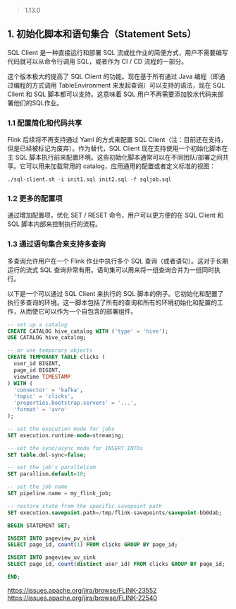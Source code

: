 

> 1.13.0

## 1. 初始化脚本和语句集合（Statement Sets）

SQL Client 是一种直接运行和部署 SQL 流或批作业的简便方式，用户不需要编写代码就可以从命令行调用 SQL，或者作为 CI / CD 流程的一部分。

这个版本极大的提高了 SQL Client 的功能。现在基于所有通过 Java 编程（即通过编程的方式调用 TableEnvironment 来发起查询）可以支持的语法，现在 SQL Client 和 SQL 脚本都可以支持。这意味着 SQL 用户不再需要添加胶水代码来部署他们的SQL作业。

### 1.1 配置简化和代码共享

Flink 后续将不再支持通过 Yaml 的方式来配置 SQL Client（注：目前还在支持，但是已经被标记为废弃）。作为替代，SQL Client 现在支持使用一个初始化脚本在主 SQL 脚本执行前来配置环境。这些初始化脚本通常可以在不同团队/部署之间共享。它可以用来加载常用的 catalog，应用通用的配置或者定义标准的视图：
```
./sql-client.sh -i init1.sql init2.sql -f sqljob.sql
```

### 1.2 更多的配置项

通过增加配置项，优化 SET / RESET 命令，用户可以更方便的在 SQL Client 和 SQL 脚本内部来控制执行的流程。

### 1.3 通过语句集合来支持多查询

多查询允许用户在一个 Flink 作业中执行多个 SQL 查询（或者语句）。这对于长期运行的流式 SQL 查询非常有用。语句集可以用来将一组查询合并为一组同时执行。

以下是一个可以通过 SQL Client 来执行的 SQL 脚本的例子。它初始化和配置了执行多查询的环境。这一脚本包括了所有的查询和所有的环境初始化和配置的工作，从而使它可以作为一个自包含的部署组件。
```sql
-- set up a catalog
CREATE CATALOG hive_catalog WITH ('type' = 'hive');
USE CATALOG hive_catalog;

-- or use temporary objects
CREATE TEMPORARY TABLE clicks (
  user_id BIGINT,
  page_id BIGINT,
  viewtime TIMESTAMP
) WITH (
  'connector' = 'kafka',
  'topic' = 'clicks',
  'properties.bootstrap.servers' = '...',
  'format' = 'avro'
);

-- set the execution mode for jobs
SET execution.runtime-mode=streaming;

-- set the sync/async mode for INSERT INTOs
SET table.dml-sync=false;

-- set the job's parallelism
SET parallism.default=10;

-- set the job name
SET pipeline.name = my_flink_job;

-- restore state from the specific savepoint path
SET execution.savepoint.path=/tmp/flink-savepoints/savepoint-bb0dab;

BEGIN STATEMENT SET;

INSERT INTO pageview_pv_sink
SELECT page_id, count(1) FROM clicks GROUP BY page_id;

INSERT INTO pageview_uv_sink
SELECT page_id, count(distinct user_id) FROM clicks GROUP BY page_id;

END;
```

https://issues.apache.org/jira/browse/FLINK-23552
https://issues.apache.org/jira/browse/FLINK-22540
